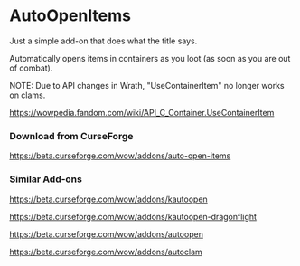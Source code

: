 # AutoOpenItems

Just a simple add-on that does what the title says.

Automatically opens items in containers as you loot (as soon as you are out of combat).

NOTE: Due to API changes in Wrath, "UseContainerItem" no longer works on clams.

https://wowpedia.fandom.com/wiki/API_C_Container.UseContainerItem


### Download from CurseForge

https://beta.curseforge.com/wow/addons/auto-open-items


### Similar Add-ons

https://beta.curseforge.com/wow/addons/kautoopen

https://beta.curseforge.com/wow/addons/kautoopen-dragonflight

https://beta.curseforge.com/wow/addons/autoopen

https://beta.curseforge.com/wow/addons/autoclam
